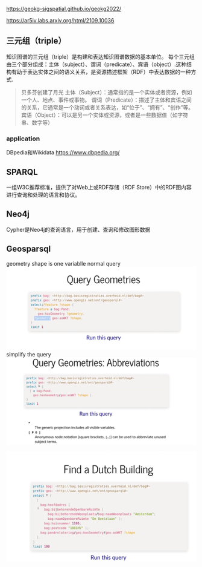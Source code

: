 https://geokg-sigspatial.github.io/geokg2022/

https://ar5iv.labs.arxiv.org/html/2109.10036
## 三元组（triple）
知识图谱的三元组（triple）是构建和表达知识图谱数据的基本单位。
每个三元组由三个部分组成：主体（subject）、谓词（predicate）、宾语（object）.这种结构有助于表达实体之间的语义关系，是资源描述框架（RDF）中表达数据的一种方式.
>贝多芬创建了月光
主体（Subject）：通常指的是一个实体或者资源，例如一个人、地点、事件或事物。
谓词（Predicate）：描述了主体和宾语之间的关系，它通常是一个动词或者关系表达，如“位于”、“拥有”、“创作”等。
宾语（Object）：可以是另一个实体或资源，或者是一些数据值（如字符串、数字等）
### application
DBpedia和Wikidata
https://www.dbpedia.org/

## SPARQL
一组W3C推荐标准，提供了对Web上或RDF存储（RDF Store）中的RDF图内容进行查询和处理的语言和协议。


## Neo4j
Cypher是Neo4j的查询语言，用于创建、查询和修改图形数据

## Geosparsql
geometry shape is one variablle
normal query
![alt text](image-1.png)
simplify the query
![alt text](image.png)

![alt text](image-2.png)